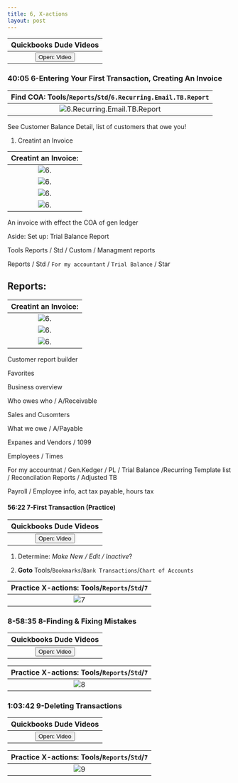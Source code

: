 ```yaml
---
title: 6, X-actions
layout: post
---
```



 <script> function openWindow()
 {window.open("https://www.youtube.com/watch?v=aoWghI3kvpc&t=2405");}
 </script>

| Quickbooks Dude Videos |
|:-:|
| <button onclick="openWindow()">Open: Video</button>|


### 40:05 6-Entering Your First Transaction, Creating An Invoice  


|**Find COA**: Tools/`Reports`/`Std`/`6.Recurring.Email.TB.Report`|
|:--:|
|![6.Recurring.Email.TB.Report](/assets/images/6.Recurring.Email.TB.Report.png)|

See Customer Balance Detail, list of customers that owe you!


1. Creatint an Invoice

|**Creatint an Invoice**: |
|:--:|
|![6.](/assets/images/6.1.create.invoices.png)|
|![6.](/assets/images/6.2.create.invoices.png)|
|![6.](/assets/images/6.create.INVOICES.set.up.defaults.png)|
|![6.](/assets/images/6.generate.INVOICE.png)|

An invoice with effect the COA of gen ledger


Aside: Set up: Trial Balance Report


Tools Reports / Std / Custom / Managment reports


Reports / Std / `For my accountant` / `Trial Balance` / Star 



## Reports:

|**Creatint an Invoice**: |
|:--:|
|![6.](/assets/images/6.customer.bala.detail.report.png)|
|![6.](/assets/images/6.customer.bala.detail.report2.png)|
|![6.](/assets/images/6.customer.bala.detail.report3.png)|

Customer report builder

Favorites

Business overview

Who owes who / A/Receivable

Sales and Cusomters

What we owe / A/Payable

Expanes and Vendors / 1099

Employees / Times

For my accountnat   / Gen.Kedger / PL / Trial Balance /Recurring Template list / Reconcilation Reports / Adjusted TB

Payroll / Employee info, act tax payable, hours tax 






#### 56:22 7-First Transaction (Practice)


 <script> function openWindow()
 {window.open("https://www.youtube.com/watch?v=aoWghI3kvpc&t=3382");}
 </script>

| Quickbooks Dude Videos |
|:-:|
| <button onclick="openWindow()">Open: Video</button>|

1. Determine:  *Make New / Edit / Inactive*?

2. **Goto** Tools/`Bookmarks`/`Bank Transactions`/`Chart of Accounts`   


|**Practice X-actions**: Tools/`Reports`/`Std`/`7`|
|:--:|
|![7](/assets/images/7.pracvtice.invoices.png)|



### 8-58:35 8-Finding & Fixing Mistakes


 <script> function openWindow()
 {window.open("https://www.youtube.com/watch?v=aoWghI3kvpc&t=3515");}
 </script>

| Quickbooks Dude Videos |
|:-:|
| <button onclick="openWindow()">Open: Video</button>|


|**Practice X-actions**: Tools/`Reports`/`Std`/`7`|
|:--:|
|![8](/assets/images/8.fixing.edit.invoices.png)|



### 1:03:42 9-Deleting Transactions


 <script> function openWindow()
 {window.open("https://www.youtube.com/watch?v=aoWghI3kvpc&t=3822");}
 </script>

| Quickbooks Dude Videos |
|:-:|
| <button onclick="openWindow()">Open: Video</button>|


|**Practice X-actions**: Tools/`Reports`/`Std`/`7`|
|:--:|
|![9](/assets/images/9-deleting-xactions.png)|
